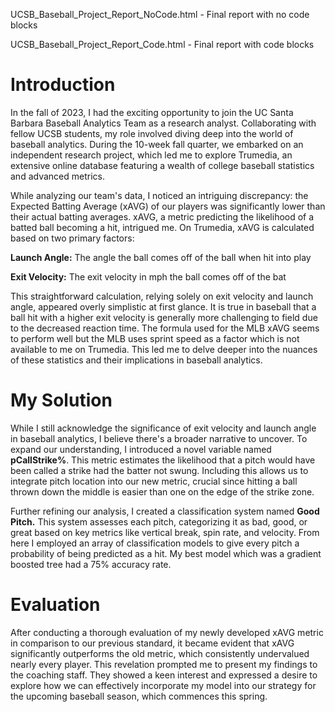 UCSB_Baseball_Project_Report_NoCode.html - Final report with no code blocks

UCSB_Baseball_Project_Report_Code.html - Final report with code blocks

# Introduction
In the fall of 2023, I had the exciting opportunity to join the UC Santa Barbara Baseball Analytics Team as a research analyst. Collaborating with fellow UCSB students, my role involved diving deep into the world of baseball analytics. During the 10-week fall quarter, we embarked on an independent research project, which led me to explore Trumedia, an extensive online database featuring a wealth of college baseball statistics and advanced metrics.

While analyzing our team's data, I noticed an intriguing discrepancy: the Expected Batting Average (xAVG) of our players was significantly lower than their actual batting averages. xAVG, a metric predicting the likelihood of a batted ball becoming a hit, intrigued me. On Trumedia, xAVG is calculated based on two primary factors:


**Launch Angle:** The angle the ball comes off of the ball when hit into play

**Exit Velocity:** The exit velocity in mph the ball comes off of the bat

This straightforward calculation, relying solely on exit velocity and launch angle, appeared overly simplistic at first glance. It is true in baseball that a ball hit with a higher exit velocity is generally more challenging to field due to the decreased reaction time. The formula used for the MLB xAVG seems to perform well but the MLB uses sprint speed as a factor which is not available to me on Trumedia. This led me to delve deeper into the nuances of these statistics and their implications in baseball analytics.

# My Solution
While I still acknowledge the significance of exit velocity and launch angle in baseball analytics, I believe there's a broader narrative to uncover. To expand our understanding, I introduced a novel variable named **pCallStrike%**. This metric estimates the likelihood that a pitch would have been called a strike had the batter not swung. Including this allows us to integrate pitch location into our new metric, crucial since hitting a ball thrown down the middle is easier than one on the edge of the strike zone.

Further refining our analysis, I created a classification system named **Good Pitch.** This system assesses each pitch, categorizing it as bad, good, or great based on key metrics like vertical break, spin rate, and velocity.
From here I employed an array of classification models to give every pitch a probability of being predicted as a hit. My best model which was a gradient boosted tree had a 75% accuracy rate.

# Evaluation
After conducting a thorough evaluation of my newly developed xAVG metric in comparison to our previous standard, it became evident that xAVG significantly outperforms the old metric, which consistently undervalued nearly every player. This revelation prompted me to present my findings to the coaching staff. They showed a keen interest and expressed a desire to explore how we can effectively incorporate my model into our strategy for the upcoming baseball season, which commences this spring.
